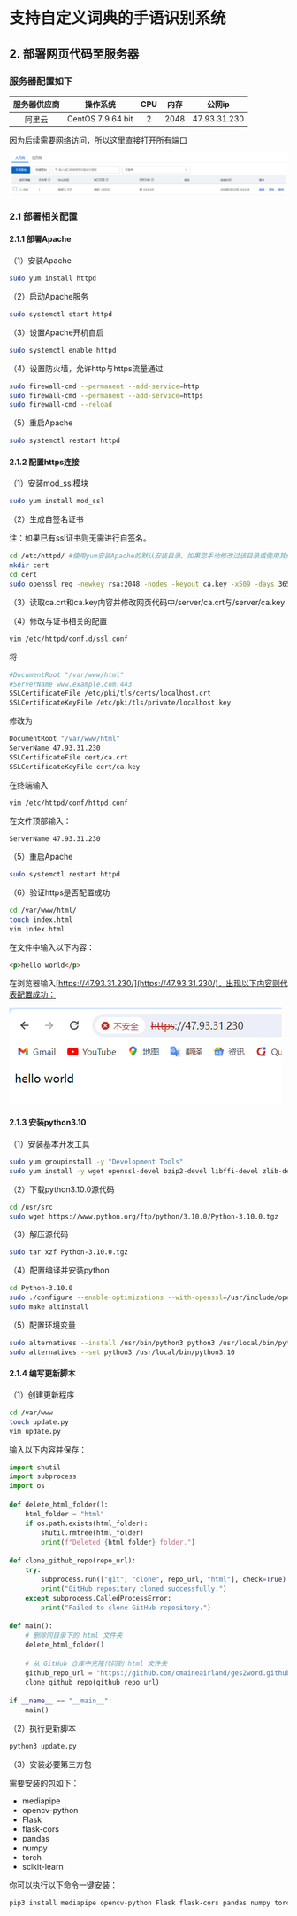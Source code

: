 <!--
 * @Date: 2024-05-25 22:07:41
 * @LastEditors: Qianshanju
 * @E-mail: z1939784351@gmail.com
 * @LastEditTime: 2024-05-30 18:41:43
 * @FilePath: \gesrec\README.md
-->
<!--
 * @Date: 2024-05-25 22:07:41
 * @LastEditors: Qianshanju
 * @E-mail: z1939784351@gmail.com
 * @LastEditTime: 2024-05-30 17:07:41
 * @FilePath: \gesrec\README.md
-->
# 支持自定义词典的手语识别系统

## 2. 部署网页代码至服务器

### 服务器配置如下

| 服务器供应商 |     操作系统      |  CPU  | 内存  |    公网ip    |
| :----------: | :---------------: | :---: | :---: | :----------: |
|    阿里云    | CentOS 7.9 64 bit |   2   | 2048  | 47.93.31.230 |

因为后续需要网络访问，所以这里直接打开所有端口

![开放端口](/markdownImage/开放端口.png)

### 2.1 部署相关配置

#### 2.1.1 部署Apache

（1）安装Apache

``` bash
sudo yum install httpd
```

（2）启动Apache服务

``` bash
sudo systemctl start httpd
```

（3）设置Apache开机自启

``` bash
sudo systemctl enable httpd
```

（4）设置防火墙，允许http与https流量通过

``` bash
sudo firewall-cmd --permanent --add-service=http
sudo firewall-cmd --permanent --add-service=https
sudo firewall-cmd --reload
```

（5）重启Apache

```bash
sudo systemctl restart httpd
```

#### 2.1.2 配置https连接

（1）安装mod_ssl模块

```bash
sudo yum install mod_ssl
```

（2）生成自签名证书

注：如果已有ssl证书则无需进行自签名。

```bash
cd /etc/httpd/ #使用yum安装Apache的默认安装目录。如果您手动修改过该目录或使用其他方式安装的Apache，请根据实际配置调整。
mkdir cert
cd cert
sudo openssl req -newkey rsa:2048 -nodes -keyout ca.key -x509 -days 365 -out ca.crt #中间根据实际情况填写信息
```

（3）读取ca.crt和ca.key内容并修改网页代码中/server/ca.crt与/server/ca.key

（4）修改与证书相关的配置

```bash
vim /etc/httpd/conf.d/ssl.conf
```

将

```bash
#DocumentRoot "/var/www/html"
#ServerName www.example.com:443
SSLCertificateFile /etc/pki/tls/certs/localhost.crt
SSLCertificateKeyFile /etc/pki/tls/private/localhost.key
```

修改为

```bash
DocumentRoot "/var/www/html"
ServerName 47.93.31.230
SSLCertificateFile cert/ca.crt
SSLCertificateKeyFile cert/ca.key
```

在终端输入

```bash
vim /etc/httpd/conf/httpd.conf
```

在文件顶部输入：

```bash
ServerName 47.93.31.230
```

（5）重启Apache

```bash
sudo systemctl restart httpd
```

（6）验证https是否配置成功

```bash
cd /var/www/html/
touch index.html
vim index.html
```

在文件中输入以下内容：

```html
<p>hello world</p>
```

在浏览器输入[https://47.93.31.230/](https://47.93.31.230/)，出现以下内容则代表配置成功：

![https配置成功](/markdownImage/查看https是否配置成功.png)

#### 2.1.3 安装python3.10

（1）安装基本开发工具

```bash
sudo yum groupinstall -y "Development Tools"
sudo yum install -y wget openssl-devel bzip2-devel libffi-devel zlib-devel
```

（2）下载python3.10.0源代码

```bash
cd /usr/src
sudo wget https://www.python.org/ftp/python/3.10.0/Python-3.10.0.tgz
```

（3）解压源代码

```bash
sudo tar xzf Python-3.10.0.tgz
```

（4）配置编译并安装python

```bash
cd Python-3.10.0
sudo ./configure --enable-optimizations --with-openssl=/usr/include/openssl
sudo make altinstall
```

（5）配置环境变量

```bash
sudo alternatives --install /usr/bin/python3 python3 /usr/local/bin/python3.10 1
sudo alternatives --set python3 /usr/local/bin/python3.10
```

#### 2.1.4 编写更新脚本

（1）创建更新程序

```bash
cd /var/www
touch update.py
vim update.py
```

输入以下内容并保存：

```python
import shutil
import subprocess
import os

def delete_html_folder():
    html_folder = "html"
    if os.path.exists(html_folder):
        shutil.rmtree(html_folder)
        print(f"Deleted {html_folder} folder.")

def clone_github_repo(repo_url):
    try:
        subprocess.run(["git", "clone", repo_url, "html"], check=True)
        print("GitHub repository cloned successfully.")
    except subprocess.CalledProcessError:
        print("Failed to clone GitHub repository.")

def main():
    # 删除同目录下的 html 文件夹
    delete_html_folder()

    # 从 GitHub 仓库中克隆代码到 html 文件夹
    github_repo_url = "https://github.com/cmaineairland/ges2word.github.io.git"
    clone_github_repo(github_repo_url)

if __name__ == "__main__":
    main()
```

（2）执行更新脚本

```bash
python3 update.py
```

（3）安装必要第三方包

需要安装的包如下：

- mediapipe
- opencv-python
- Flask
- flask-cors
- pandas
- numpy
- torch
- scikit-learn

你可以执行以下命令一键安装：

```bash
pip3 install mediapipe opencv-python Flask flask-cors pandas numpy torch scikit-learn
```
